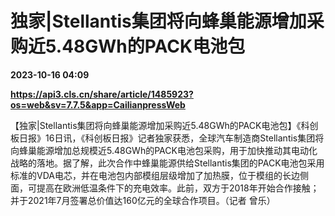 # 独家|Stellantis集团将向蜂巢能源增加采购近5.48GWh的PACK电池包

**2023-10-16 04:09**

**https://api3.cls.cn/share/article/1485923?os=web&sv=7.7.5&app=CailianpressWeb**

【独家|Stellantis集团将向蜂巢能源增加采购近5.48GWh的PACK电池包】《科创板日报》16日讯，《科创板日报》记者独家获悉，全球汽车制造商Stellantis集团将向蜂巢能源增加总规模近5.48GWh的PACK电池包采购，用于加快推动其电动化战略的落地。据了解，此次合作中蜂巢能源供给Stellantis集团的PACK电池包采用标准的VDA电芯，并在电池包内部模组层级增加了加热膜，位于模组的长边侧面，可提高在欧洲低温条件下的充电效率。此前，双方于2018年开始合作接触；并于2021年7月签署总价值达160亿元的全球合作项目。（记者 曾乐）